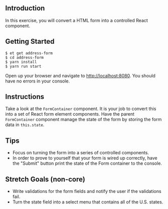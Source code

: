 ## Introduction

In this exercise, you will convert a HTML form into a controlled React component.

## Getting Started

```no-highlight
$ et get address-form
$ cd address-form
$ yarn install
$ yarn run start
```

Open up your browser and navigate to <http://localhost:8080>. You should have no errors in your console.

## Instructions

Take a look at the `FormContainer` component. It is your job to convert this
into a set of React form element components. Have the parent `FormContainer`
component manage the state of the form by storing the form data in `this.state`.

## Tips

* Focus on turning the form into a series of controlled components.
* In order to prove to yourself that your form is wired up correctly, have the
  "Submit" button print the state of the Form container to the console.

## Stretch Goals (non-core)

* Write validations for the form fields and notify the user if the validations fail.
* Turn the state field into a select menu that contains all of the U.S. states.
